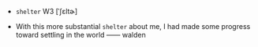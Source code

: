 - `shelter` W3 [ˈʃɛltɚ]



-  With this more substantial `shelter` about me, I had made some progress toward settling in the world —— walden